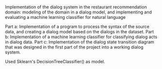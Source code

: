 Implementation of the dialog system in the restaurant recommendation domain: 
modeling of the domain in a dialog model, and implementing and evaluating a machine learning classifier for natural language

Part a: Implementation of a program to process the syntax of the source data, and creating a dialog model based on the dialogs in the dataset.
Part b: Implementation of a machine learning classifier for classifying dialog acts in dialog data.
Part c: Implementation of the dialog state transition diagram that was designed in the first part of the project into a working dialog system.

Used Sklearn's DecisionTreeClassifier() as model.
